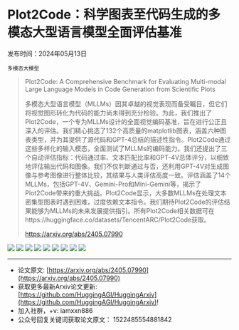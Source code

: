 # Plot2Code：科学图表至代码生成的多模态大型语言模型全面评估基准
发布时间：2024年05月13日

`多模态大模型`
> Plot2Code: A Comprehensive Benchmark for Evaluating Multi-modal Large Language Models in Code Generation from Scientific Plots
>
> 多模态大型语言模型（MLLMs）因其卓越的视觉表现而备受瞩目，但它们将视觉图形转化为代码的能力尚未得到充分检验。为此，我们推出了Plot2Code，一个专为MLLMs设计的全面视觉编码基准，旨在进行公正且深入的评估。我们精心挑选了132个高质量的matplotlib图表，涵盖六种图表类型，并为其提供了源代码和GPT-4总结的描述性指令。Plot2Code通过这些多样化的输入模态，全面测试了MLLMs的编码能力。我们还提出了三个自动评估指标：代码通过率、文本匹配比率和GPT-4V总体评分，以细致地评估输出代码和图像。我们不仅判断通过与否，还利用GPT-4V对生成图像与参考图像进行整体比较，其结果与人类评估高度一致。评估涵盖了14个MLLMs，包括GPT-4V、Gemini-Pro和Mini-Gemini等，揭示了Plot2Code带来的重大挑战。Plot2Code显示，大多数MLLMs在处理文本密集型图表时遇到困难，过度依赖文本指令。我们期待Plot2Code的评估结果能够为MLLMs的未来发展提供指引。所有Plot2Code相关数据可在https://huggingface.co/datasets/TencentARC/Plot2Code获取。
>
> https://arxiv.org/abs/2405.07990

![](https://raw.githubusercontent.com/HuggingAGI/HuggingArxiv/main/paper_images/2405.07990/x1.png)
![](https://raw.githubusercontent.com/HuggingAGI/HuggingArxiv/main/paper_images/2405.07990/x2.png)
![](https://raw.githubusercontent.com/HuggingAGI/HuggingArxiv/main/paper_images/2405.07990/x3.png)
![](https://raw.githubusercontent.com/HuggingAGI/HuggingArxiv/main/paper_images/2405.07990/x4.png)
![](https://raw.githubusercontent.com/HuggingAGI/HuggingArxiv/main/paper_images/2405.07990/x5.png)
![](https://raw.githubusercontent.com/HuggingAGI/HuggingArxiv/main/paper_images/2405.07990/x6.png)
![](https://raw.githubusercontent.com/HuggingAGI/HuggingArxiv/main/paper_images/2405.07990/x7.png)
![](https://raw.githubusercontent.com/HuggingAGI/HuggingArxiv/main/paper_images/2405.07990/x8.png)
![](https://raw.githubusercontent.com/HuggingAGI/HuggingArxiv/main/paper_images/2405.07990/x9.png)

<hr />

- 论文原文: [https://arxiv.org/abs/2405.07990](https://arxiv.org/abs/2405.07990)
- 获取更多最新Arxiv论文更新: [https://github.com/HuggingAGI/HuggingArxiv](https://github.com/HuggingAGI/HuggingArxiv)!
- 加入社群，+v: iamxxn886
- 公众号回复关键词获取论文原文： 1522485554881842